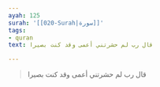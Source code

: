 ```yaml
---
ayah: 125
surah: '[[020-Surah|سورة]]'
tags:
- quran
text: قال رب لم حشرتني أعمى وقد كنت بصيرا

---
```

> قال رب لم حشرتني أعمى وقد كنت بصيرا
